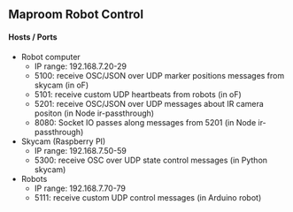 ## Maproom Robot Control

#### Hosts / Ports

- Robot computer
  - IP range: 192.168.7.20-29
  - 5100: receive OSC/JSON over UDP marker positions messages from skycam (in oF)
  - 5101: receive custom UDP heartbeats from robots (in oF)
  - 5201: receive OSC/JSON over UDP messages about IR camera positon (in Node ir-passthrough)
  - 8080: Socket IO passes along messages from 5201 (in Node ir-passthrough)
- Skycam (Raspberry PI)
  - IP range: 192.168.7.50-59
  - 5300: receive OSC over UDP state control messages (in Python skycam)
- Robots
  - IP range: 192.168.7.70-79
  - 5111: receive custom UDP control messages (in Arduino robot)
